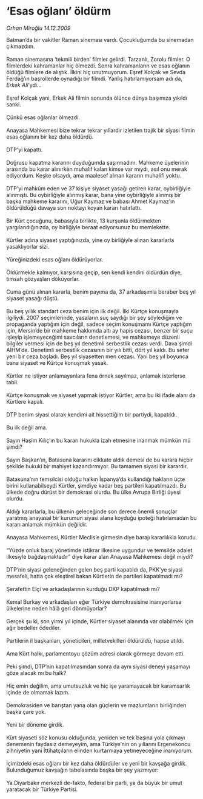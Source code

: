 # ‘Esas oğlanı’ öldürm

*Orhan Miroğlu 14.12.2009*

<div class="taraf_structure_2col_1zq">
<div class="margen_n">



 <p>Batman’da bir vakitler Raman sineması vardı. Çocukluğumda bu sinemadan çıkmazdım. <br/><br/>Raman sinemasına ‘tekmili birden’ filmler gelirdi. Tarzanlı, Zorolu filmler. O filmlerdeki kahramanlar hiç ölmezdi. Sonra kahramanların ve esas oğlanın öldüğü filmlere de alıştık. İlkini hiç unutmuyorum. Eşref Kolçak ve Sevda Ferdağ’ın başrollerde oynadığı bir filmdi. Yanlış hatırlamıyorsam adı da, <i>Erkek Ali</i>’ydi... <br/><br/>Eşref Kolçak yani, Erkek Ali filmin sonunda ölünce dünya başımıza yıkıldı sanki. <br/><br/>Çünkü esas oğlanlar ölmezdi. <br/><br/>Anayasa Mahkemesi bize tekrar tekrar yıllardır izletilen trajik bir siyasi filmin esas oğlanını bir kez daha öldürdü. <br/><br/>DTP’yi kapattı. <br/><br/>Doğrusu kapatma kararını duyduğumda şaşırmadım. Mahkeme üyelerinin arasında bu karar alınırken muhalif kalan kimse var mıydı, asıl onu merak ediyordum. Keşke olsaydı, ama maalesef alınan kararın muhalifi yoktu. <br/><br/>DTP’yi mahkûm eden ve 37 kişiye siyaset yasağı getiren karar, oybirliğiyle alınmıştı. Bu oybirliğiyle alınmış karar, bana yine oybirliğiyle alınmış bir başka mahkeme kararını, Uğur Kaymaz ve babası Ahmet Kaymaz’ın öldürüldüğü davaya son noktayı koyan kararı hatırlattı. <br/><br/>Bir Kürt çocuğunu, babasıyla birlikte, 13 kurşunla öldürmekten yargılandığınızda, oy birliğiyle beraat ediyorsunuz bu memlekette. <br/><br/>Kürtler adına siyaset yaptığınızda, yine oy birliğiyle alınan kararlarla yasaklıyorlar sizi. <br/><br/>Yüreğinizdeki esas oğlanı öldürüyorlar. <br/><br/>Öldürmekle kalmıyor, karşısına geçip, sen kendi kendini öldürdün diye, timsah gözyaşları döküyorlar. <br/><br/>Cuma günü alınan kararla, benim payıma da, 37 arkadaşımla beraber beş yıl siyaset yasağı düştü. <br/><br/>Bu beş yıllık standart ceza benim için ilk değil. İlki Kürtçe konuşmayla ilgiliydi. 2007 seçimlerinde, yasaların suç saydığı bir şey söylediğim ve propaganda yaptığım için değil, sadece seçim konuşmamı Kürtçe yaptığım için, Mersin’de bir mahkeme hakkımda altı ay hapis cezası, benzer bir suçu işleyip işlemeyeceğimi savcıların denetlemesi, ve mahkemeye düzenli bilgiler vermesi için de beş yıl denetimli serbestlik cezası verdi. Dava şimdi AİHM’de. Denetimli serbestlik cezasının bir yılı bitti, dört yıl kaldı. Bu sefer yeni bir ceza başladı. Beş yıl siyasetten men cezası. Yani beş yıl boyunca bana siyaset ve Kürtçe konuşmak yasak. <br/><br/>Kürtler ne istiyor anlamayanlara fena örnek sayılmaz, anlamak isterlerse tabii. <br/><br/>Kürtçe konuşmak ve siyaset yapmak istiyor Kürtler, ama bu iki ifade alanı da Kürtlere kapalı. <br/><br/>DTP benim siyasi olarak kendimi ait hissettiğim bir partiydi, kapatıldı. <br/><br/>Bu ilk değil ama. <br/><br/>Sayın Haşim Kılıç’ın bu kararı hukukla izah etmesine inanmak mümkün mü şimdi? <br/><br/>Sayın Başkan’ın, Batasuna kararını dikkate aldık demesi de bu karara hiçbir şekilde hukuki bir mahiyet kazandırmıyor. Bu tamamen siyasi bir karardır. <br/><br/>Batasuna’nın temsilcisi olduğu halkın İspanya’da kullandığı hakların üçte birini kullanabilseydi Kürtler, şimdiye kadar beş partileri kapatılmazdı. Bu ülkede doğru dürüst bir demokrasi olurdu. Bu ülke Avrupa Birliği üyesi olurdu. <br/><br/>Aldığı kararlarla, bu ülkenin geleceğinde son derece önemli sonuçlar yaratmış anayasal bir kurumun siyasi alana koyduğu ipoteği hatırlamadan bu kararı anlamak mümkün değildir. <br/><br/>Anayasa Mahkemesi, Kürtler Meclis’e girmesin diye barajı kararlılıkla korudu. <br/><br/>“Yüzde onluk baraj yönetimde istikrar ilkesine uygundur ve temsilde adalet ilkesiyle bağdaşmaktadır” diye karar alan Anayasa Mahkemesi değil miydi? <br/><br/>DTP’nin siyasi geleneğinden gelen beş parti kapatıldı da, PKK’ye siyasi mesafeli, hatta çok eleştirel bakan Kürtlerin de partileri kapatılmadı mı? <br/><br/>Şerafettin Elçi ve arkadaşlarının kurduğu DKP kapatılmadı mı? <br/><br/>Kemal Burkay ve arkadaşları eğer Türkiye demokrasisine inanıyorlarsa ülkelerine neden hâlâ geri dönmüyorlar? <br/><br/>Gerçek şu ki, son yirmi yıl içinde, Kürtler siyaset alanında var olabilmek için ağır bedeller ödediler. <br/><br/>Partilerin il başkanları, yöneticileri, milletvekilleri öldürüldü, hapse atıldı. <br/><br/>Ama Kürt halkı, parlamentoyu çözüm adresi olarak görmeye devam etti. <br/><br/>Peki şimdi, DTP’nin kapatılmasından sonra da aynı siyasi deneyi yaşamayı göze alacak mı bu halk? <br/><br/>Hiç emin değilim, ama umutsuzluk ve hiç işe yaramayacak bir karamsarlık içinde de olmamak lazım. <br/><br/>Demokrasiden ve barıştan yana olan güçlerin ve mazlumların birliğinden başka çare yok. <br/><br/>Yeni bir döneme girdik. <br/><br/>Kürt siyaseti söz konusu olduğunda, yeniden ve tek başına yola çıkmayı denemenin faydasız demeyeyim, ama Türkiye’nin on yıllarını Ergenekoncu zihniyetin yani İttihatçıların elinden kurtarmaya yetmeyeceğine inanıyorum. <br/><br/>İçimizdeki esas oğlanı bir kez daha öldürdüler ve yeni bir kavşağa girdik. Bulunduğumuz kavşağın tabelasında başka bir şey yazmıyor: <br/><br/>Ya Diyarbakır merkezli de-fakto, federal bir parti, ya da büyük bir umut yaratacak bir Türkiye Partisi.</p>
<br/>
<br/>
<br/>



<br/>


<div id="taraf_not">
</div>

</div>


</div>
